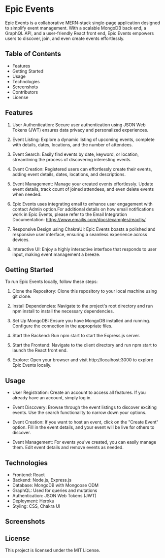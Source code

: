 # Epic Events

Epic Events is a collaborative MERN-stack single-page application designed to simplify event management. With a scalable MongoDB back end, a GraphQL API, and a user-friendly React front end, Epic Events empowers users to discover, join, and even create events effortlessly. 

## Table of Contents
- Features
- Getting Started
- Usage
- Technologies
- Screenshots
- Contributors
- License

## Features
1. User Authentication: Secure user authentication using JSON Web Tokens (JWT) ensures data privacy and personalized experiences.

2. Event Listing: Explore a dynamic listing of upcoming events, complete with details, dates, locations, and the number of attendees.

3. Event Search: Easily find events by date, keyword, or location, streamlining the process of discovering interesting events.

4. Event Creation: Registered users can effortlessly create their events, adding event details, dates, locations, and descriptions.

5. Event Management: Manage your created events effortlessly. Update event details, track count of joined attendees, and even delete events when needed.

6. Epic Events uses integrating email to enhance user engagement with contact Admin option.For additional details on how email notifications work in Epic Events, please refer to the Email Integration Documentation: https://www.emailjs.com/docs/examples/reactjs/

6. Responsive Design using ChakraUI: Epic Events boasts a polished and responsive user interface, ensuring a seamless experience across devices.

7. Interactive UI: Enjoy a highly interactive interface that responds to user input, making event management a breeze.

## Getting Started

To run Epic Events locally, follow these steps:

1. Clone the Repository: Clone this repository to your local machine using git clone.

2. Install Dependencies: Navigate to the project's root directory and run npm install to install the necessary dependencies.

3. Set Up MongoDB: Ensure you have MongoDB installed and running. Configure the connection in the appropriate files.

4. Start the Backend: Run npm start to start the Express.js server.

5. Start the Frontend: Navigate to the client directory and run npm start to launch the React front end.

6. Explore: Open your browser and visit http://localhost:3000 to explore Epic Events locally.

## Usage

- User Registration: Create an account to access all features. If you already have an account, simply log in.

- Event Discovery: Browse through the event listings to discover exciting events. Use the search functionality to narrow down your options.

- Event Creation: If you want to host an event, click on the "Create Event" option. Fill in the event details, and your event will be live for others to discover.

- Event Management: For events you've created, you can easily manage them. Edit event details and remove events as needed.

## Technologies
- Frontend: React
- Backend: Node.js, Express.js
- Database: MongoDB with Mongoose ODM
- GraphQL: Used for queries and mutations
- Authentication: JSON Web Tokens (JWT)
- Deployment: Heroku
- Styling: CSS, Chakra UI

## Screenshots


## License
This project is licensed under the MIT License.


